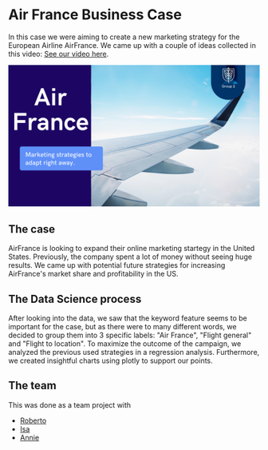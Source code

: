 # Air France Business Case

In this case we were aiming to create a new marketing strategy for the European Airline AirFrance. We came up with a couple of ideas collected in this video: [See our video here](https://youtu.be/ipFLvqWsyac).

<img src="img/AirFrance.png?raw=true"/>

## The case
AirFrance is looking to expand their online marketing startegy in the United States. Previously, the company spent a lot of money without seeing huge results. We came up with potential future strategies for increasing AirFrance's market share and profitability in the US.

## The Data Science process
After looking into the data, we saw that the keyword feature seems to be important for the case, but as there were to many different words, we decided to group them into 3 specific labels: "Air France", "Flight general" and "Flight to location". To maximize the outcome of the campaign, we analyzed the previous used strategies in a regression analysis. Furthermore, we created insightful charts using plotly to support our points.


## The team
This was done as a team project with
- [Roberto](https://github.com/RobertoZevallos)
- [Isa](https://github.com/IsaRicci)
- [Annie](https://github.com/Jirapar/Jirapar)
